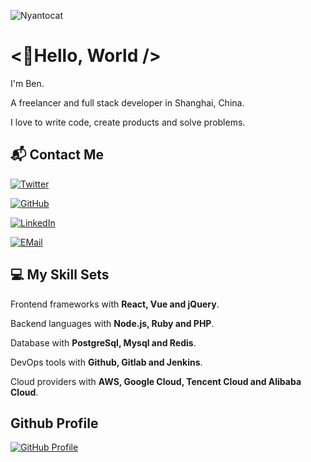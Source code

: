 ![Nyantocat](https://octodex.github.com/images/nyantocat.gif)

# <👋Hello, World />

I'm Ben.

A freelancer and full stack developer in Shanghai, China.

I love to write code, create products and solve problems.

## 📬 Contact Me

[![Twitter](https://img.shields.io/badge/Twitter-@zfben-1DA1F2?logo=twitter)](https://twitter.com/zfben)

[![GitHub](https://img.shields.io/badge/GitHub-zfben-181717?logo=github)](https://github.com/zfben)

[![LinkedIn](https://img.shields.io/badge/LinkedIn-ZhuFeng-0A66C2?logo=linkedin)](https://www.linkedin.com/in/zhu-feng/)

[![EMail](https://img.shields.io/badge/Email-ben@zfben.com-005FF9?logo=mail.ru)](mailto:ben@zfben.com)

## 💻 My Skill Sets

Frontend frameworks with **React, Vue and jQuery**.

Backend languages with **Node.js, Ruby and PHP**.

Database with **PostgreSql, Mysql and Redis**.

DevOps tools with **Github, Gitlab and Jenkins**.

Cloud providers with **AWS, Google Cloud, Tencent Cloud and Alibaba Cloud**.

## Github Profile

[![GitHub Profile](https://github-profile-summary-cards.vercel.app/api/cards/profile-details?username=zfben)](https://github.com/zfben)
